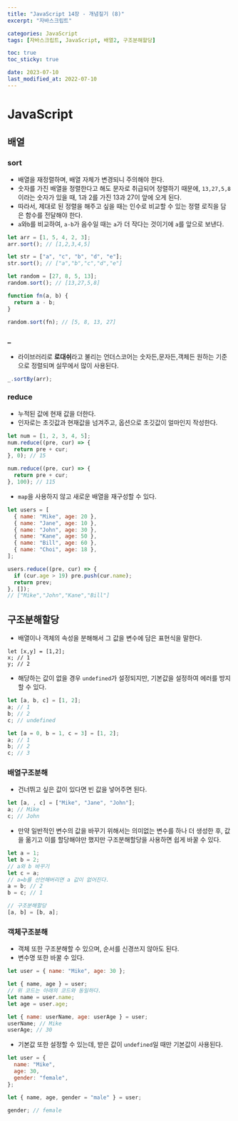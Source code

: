 ```yaml
---
title: "JavaScript 14장 - 개념짚기 (8)"
excerpt: "자바스크립트"

categories: JavaScript
tags: [자바스크립트, JavaScript, 배열2, 구조분해할당]

toc: true
toc_sticky: true

date: 2023-07-10
last_modified_at: 2022-07-10
---
```


# JavaScript

## 배열

### sort

- 배열을 재정렬하며, 배열 자체가 변경되니 주의해야 한다.
- 숫자를 가진 배열을 정렬한다고 해도 문자로 취급되어 정렬하기 때문에, `13,27,5,8` 이라는 숫자가 있을 때, 1과 2를 가진 13과 27이 앞에 오게 된다.
- 따라서, 제대로 된 정렬을 해주고 싶을 때는 인수로 비교할 수 있는 정렬 로직을 담은 함수를 전달해야 한다.
- `a`와`b`를 비교하여, `a-b`가 음수일 때는 `a`가 더 작다는 것이기에 `a`를 앞으로 보낸다.

```js
let arr = [1, 5, 4, 2, 3];
arr.sort(); // [1,2,3,4,5]

let str = ["a", "c", "b", "d", "e"];
str.sort(); // ["a","b","c","d","e"]

let random = [27, 8, 5, 13];
random.sort(); // [13,27,5,8]

function fn(a, b) {
  return a - b;
}

random.sort(fn); // [5, 8, 13, 27]
```

### \_

- 라이브러리로 **로대쉬**라고 불리는 언더스코어는 숫자든,문자든,객체든 원하는 기준으로 정렬되며 실무에서 많이 사용된다.

```js
_.sortBy(arr);
```

### reduce

- 누적된 값에 현재 값을 더한다.
- 인자로는 초깃값과 현재값을 넘겨주고, 옵션으로 초깃값이 얼마인지 작성한다.

```js
let num = [1, 2, 3, 4, 5];
num.reduce((pre, cur) => {
  return pre + cur;
}, 0); // 15

num.reduce((pre, cur) => {
  return pre + cur;
}, 100); // 115
```

- `map`을 사용하지 않고 새로운 배열을 재구성할 수 있다.

```js
let users = [
  { name: "Mike", age: 20 },
  { name: "Jane", age: 10 },
  { name: "John", age: 30 },
  { name: "Kane", age: 50 },
  { name: "Bill", age: 60 },
  { name: "Choi", age: 18 },
];

users.reduce((pre, cur) => {
  if (cur.age > 19) pre.push(cur.name);
  return prev;
}, []);
// ["Mike","John","Kane","Bill"]
```

## 구조분해할당

- 배열이나 객체의 속성을 분해해서 그 값을 변수에 담은 표현식을 말한다.

```JS
let [x,y] = [1,2];
x; // 1
y; // 2
```

- 해당하는 값이 없을 경우 `undefined`가 설정되지만, 기본값을 설정하여 에러를 방지할 수 있다.

```js
let [a, b, c] = [1, 2];
a; // 1
b; // 2
c; // undefined

let [a = 0, b = 1, c = 3] = [1, 2];
a; // 1
b; // 2
c; // 3
```

### 배열구조분해

- 건너뛰고 싶은 값이 있다면 빈 값을 넣어주면 된다.

```js
let [a, , c] = ["Mike", "Jane", "John"];
a; // Mike
c; // John
```

- 만약 일반적인 변수의 값을 바꾸기 위해서는 의미없는 변수를 하나 더 생성한 후, 값을 옮기고 이를 할당해야만 했지만 구조분해할당을 사용하면 쉽게 바꿀 수 있다.

```js
let a = 1;
let b = 2;
// a와 b 바꾸기
let c = a;
// a=b를 선언해버리면 a 값이 없어진다.
a = b; // 2
b = c; // 1

// 구조분해할당
[a, b] = [b, a];
```

### 객체구조분해

- 객체 또한 구조분해할 수 있으며, 순서를 신경쓰지 않아도 된다.
- 변수명 또한 바꿀 수 있다.

```js
let user = { name: "Mike", age: 30 };

let { name, age } = user;
// 위 코드는 아래의 코드와 동일하다.
let name = user.name;
let age = user.age;

let { name: userName, age: userAge } = user;
userName; // Mike
userAge; // 30
```

- 기본값 또한 설정할 수 있는데, 받은 값이 `undefined`일 때만 기본값이 사용된다.

```js
let user = {
  name: "Mike",
  age: 30,
  gender: "female",
};

let { name, age, gender = "male" } = user;

gender; // female
```

